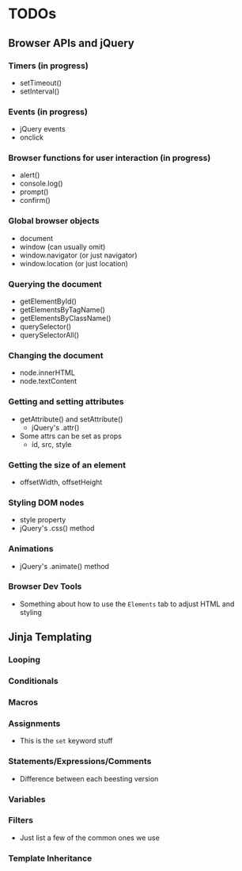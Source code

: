 # TODOs

## Browser APIs and jQuery


### Timers (in progress)
- setTimeout()
- setInterval()

### Events (in progress)
- jQuery events 
- onclick

### Browser functions for user interaction (in progress)
- alert()
- console.log()
- prompt()
- confirm()


### Global browser objects
- document
- window (can usually omit)
- window.navigator (or just navigator)
- window.location (or just location)

### Querying the document
- getElementById()
- getElementsByTagName()
- getElementsByClassName()
- querySelector()
- querySelectorAll()
    
### Changing the document
- node.innerHTML
- node.textContent

### Getting and setting attributes
- getAttribute() and setAttribute()
    - jQuery's .attr()
- Some attrs can be set as props
    - id, src, style

### Getting the size of an element
- offsetWidth, offsetHeight

### Styling DOM nodes
- style property
- jQuery's .css() method


### Animations
- jQuery's .animate() method


### Browser Dev Tools
- Something about how to use the `Elements` tab to adjust HTML and styling


## Jinja Templating

### Looping

### Conditionals

### Macros

### Assignments
- This is the `set` keyword stuff
   
### Statements/Expressions/Comments
- Difference between each beesting version

### Variables

### Filters
- Just list a few of the common ones we use 

### Template Inheritance



